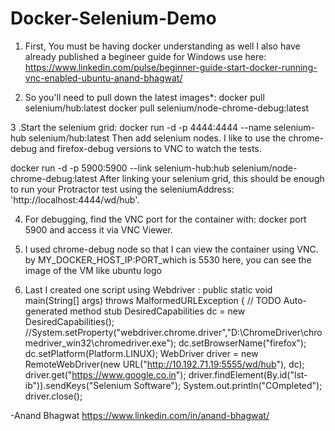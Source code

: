 # Docker-Selenium-Demo



1. First, You must be having docker understanding as well I also have already published a begineer guide for Windows use here: https://www.linkedin.com/pulse/beginner-guide-start-docker-running-vnc-enabled-ubuntu-anand-bhagwat/

2. So you'll need to pull down the latest images*:
docker pull selenium/hub:latest
docker pull selenium/node-chrome-debug:latest


3 .Start the selenium grid:
docker run -d -p 4444:4444 --name selenium-hub selenium/hub:latest
Then add selenium nodes. I like to use the chrome-debug and firefox-debug versions to VNC to watch the tests.

docker run -d -p 5900:5900 --link selenium-hub:hub selenium/node-chrome-debug:latest
After linking your selenium grid, this should be enough to run your Protractor test using the seleniumAddress: 'http://localhost:4444/wd/hub'.

4. For debugging, find the VNC port for the container with:
docker port <container-name or container-id> 5900
and access it via VNC Viewer.



5. I used chrome-debug node so that I can view the container using VNC.
by MY_DOCKER_HOST_IP:PORT_which is 5530 here, you can see the image of the VM like ubuntu logo

4. Last I created  one script using Webdriver :
public static void main(String[] args) throws MalformedURLException {
// TODO Auto-generated method stub
DesiredCapabilities dc = new DesiredCapabilities();
//System.setProperty("webdriver.chrome.driver","D:\\ChromeDriver\\chromedriver_win32\\chromedriver.exe");
dc.setBrowserName("firefox");
dc.setPlatform(Platform.LINUX);
WebDriver driver = new RemoteWebDriver(new URL("http://10.192.71.19:5555/wd/hub"), dc);
driver.get("https://www.google.co.in");
driver.findElement(By.id("lst-ib")).sendKeys("Selenium Software");
System.out.println("COmpleted");
driver.close();


-Anand Bhagwat
https://www.linkedin.com/in/anand-bhagwat/


